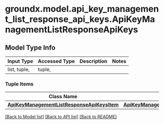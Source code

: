 # groundx.model.api_key_management_list_response_api_keys.ApiKeyManagementListResponseApiKeys

## Model Type Info
Input Type | Accessed Type | Description | Notes
------------ | ------------- | ------------- | -------------
list, tuple,  | tuple,  |  | 

### Tuple Items
Class Name | Input Type | Accessed Type | Description | Notes
------------- | ------------- | ------------- | ------------- | -------------
[**ApiKeyManagementListResponseApiKeysItem**](ApiKeyManagementListResponseApiKeysItem.md) | [**ApiKeyManagementListResponseApiKeysItem**](ApiKeyManagementListResponseApiKeysItem.md) | [**ApiKeyManagementListResponseApiKeysItem**](ApiKeyManagementListResponseApiKeysItem.md) |  | 

[[Back to Model list]](../../README.md#documentation-for-models) [[Back to API list]](../../README.md#documentation-for-api-endpoints) [[Back to README]](../../README.md)

